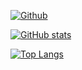[![Github](https://img.shields.io/badge/-Github-000?style=flat&logo=Github&logoColor=white)](https://lceoliu.github.io)

[![GitHub stats](https://github-readme-stats.vercel.app/api?username=Lceoliu&show_icons=true&theme=dracula)](https://github.com/anuraghazra/github-readme-stats)

[![Top Langs](https://github-readme-stats.vercel.app/api/top-langs/?username=Lceoliu&layout=compact)](https://github.com/anuraghazra/github-readme-stats)
